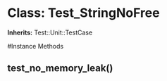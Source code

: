 # Class: Test_StringNoFree
**Inherits:** Test::Unit::TestCase
    




#Instance Methods
## test_no_memory_leak() [](#method-i-test_no_memory_leak)

